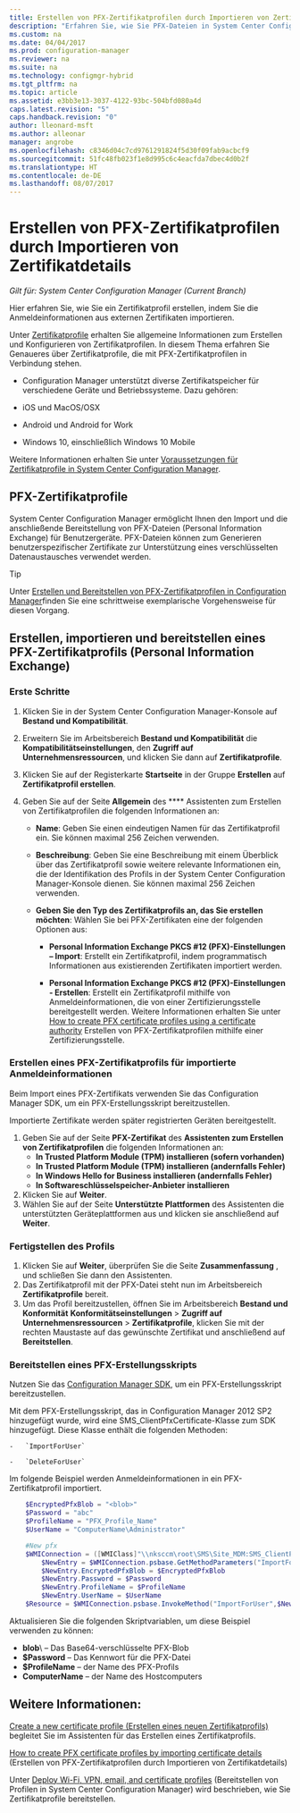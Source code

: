 ```yaml
---
title: Erstellen von PFX-Zertifikatprofilen durch Importieren von Zertifikatdetails | Microsoft-Dokumentation
description: "Erfahren Sie, wie Sie PFX-Dateien in System Center Configuration Manager verwenden, um benutzerspezifische Zertifikate zu generieren, die den verschlüsselten Datenaustausch unterstützen."
ms.custom: na
ms.date: 04/04/2017
ms.prod: configuration-manager
ms.reviewer: na
ms.suite: na
ms.technology: configmgr-hybrid
ms.tgt_pltfrm: na
ms.topic: article
ms.assetid: e3bb3e13-3037-4122-93bc-504bfd080a4d
caps.latest.revision: "5"
caps.handback.revision: "0"
author: lleonard-msft
ms.author: alleonar
manager: angrobe
ms.openlocfilehash: c8346d04c7cd9761291824f5d30f09fab9acbcf9
ms.sourcegitcommit: 51fc48fb023f1e8d995c6c4eacfda7dbec4d0b2f
ms.translationtype: HT
ms.contentlocale: de-DE
ms.lasthandoff: 08/07/2017
---
```

# <a name="how-to-create-pfx-certificate-profiles-by-importing-certificate-details"></a>Erstellen von PFX-Zertifikatprofilen durch Importieren von Zertifikatdetails

*Gilt für: System Center Configuration Manager (Current Branch)*


Hier erfahren Sie, wie Sie ein Zertifikatprofil erstellen, indem Sie die Anmeldeinformationen aus externen Zertifikaten importieren.  

Unter [Zertifikatprofile](../../protect/deploy-use/introduction-to-certificate-profiles.md) erhalten Sie allgemeine Informationen zum Erstellen und Konfigurieren von Zertifikatprofilen. In diesem Thema erfahren Sie Genaueres über Zertifikatprofile, die mit PFX-Zertifikatprofilen in Verbindung stehen.

-  Configuration Manager unterstützt diverse Zertifikatspeicher für verschiedene Geräte und Betriebssysteme.  Dazu gehören:

 -   iOS und MacOS/OSX
 -   Android und Android for Work
 -   Windows 10, einschließlich Windows 10 Mobile

Weitere Informationen erhalten Sie unter [Voraussetzungen für Zertifikatprofile in System Center Configuration Manager](../../protect/plan-design/prerequisites-for-certificate-profiles.md).

## <a name="pfx-certificate-profiles"></a>PFX-Zertifikatprofile
System Center Configuration Manager ermöglicht Ihnen den Import und die anschließende Bereitstellung von PFX-Dateien (Personal Information Exchange) für Benutzergeräte. PFX-Dateien können zum Generieren benutzerspezifischer Zertifikate zur Unterstützung eines verschlüsselten Datenaustausches verwendet werden.

> [!TIP]  
>  Unter [Erstellen und Bereitstellen von PFX-Zertifikatprofilen in Configuration Manager](http://blogs.technet.com/b/karanrustagi/archive/2015/09/01/how-to-create-and-deploy-pfx-certificate-profiles-in-configuration-manager.aspx)finden Sie eine schrittweise exemplarische Vorgehensweise für diesen Vorgang.  

## <a name="create-import-and-deploy-a-personal-information-exchange-pfx-certificate-profile"></a>Erstellen, importieren und bereitstellen eines PFX-Zertifikatprofils (Personal Information Exchange)  

### <a name="get-started"></a>Erste Schritte

1.  Klicken Sie in der System Center Configuration Manager-Konsole auf **Bestand und Kompatibilität**.  
2.  Erweitern Sie im Arbeitsbereich **Bestand und Kompatibilität** die **Kompatibilitätseinstellungen**, den **Zugriff auf Unternehmensressourcen**, und klicken Sie dann auf **Zertifikatprofile**.  

3.  Klicken Sie auf der Registerkarte **Startseite** in der Gruppe **Erstellen** auf **Zertifikatprofil erstellen**.

4.  Geben Sie auf der Seite **Allgemein** des ****  Assistenten zum Erstellen von Zertifikatprofilen die folgenden Informationen an:  

    -   **Name**: Geben Sie einen eindeutigen Namen für das Zertifikatprofil ein. Sie können maximal 256 Zeichen verwenden.  

    -   **Beschreibung**: Geben Sie eine Beschreibung mit einem Überblick über das Zertifikatprofil sowie weitere relevante Informationen ein, die der Identifikation des Profils in der System Center Configuration Manager-Konsole dienen. Sie können maximal 256 Zeichen verwenden.  

    -   **Geben Sie den Typ des Zertifikatprofils an, das Sie erstellen möchten**: Wählen Sie bei PFX-Zertifikaten eine der folgenden Optionen aus:  

        -   **Personal Information Exchange PKCS #12 (PFX)-Einstellungen – Import**: Erstellt ein Zertifikatprofil, indem programmatisch Informationen aus existierenden Zertifikaten importiert werden.  

        -   **Personal Information Exchange PKCS #12 (PFX)-Einstellungen - Erstellen**: Erstellt ein Zertifikatprofil mithilfe von Anmeldeinformationen, die von einer Zertifizierungsstelle bereitgestellt werden.  Weitere Informationen erhalten Sie unter [How to create PFX certificate profiles using a certificate authority](../../mdm/deploy-use/create-pfx-certificate-profiles.md) Erstellen von PFX-Zertifikatprofilen mithilfe einer Zertifizierungsstelle.


### <a name="create-a-pfx-certificate-profile-for-the-imported-credentials"></a>Erstellen eines PFX-Zertifikatprofils für importierte Anmeldeinformationen

Beim Import eines PFX-Zertifikats verwenden Sie das Configuration Manager SDK, um ein PFX-Erstellungsskript bereitzustellen. 

Importierte Zertifikate werden später registrierten Geräten bereitgestellt.

1. Geben Sie auf der Seite **PFX-Zertifikat** des **Assistenten zum Erstellen von Zertifikatprofilen** die folgenden Informationen an:
    -   **In Trusted Platform Module (TPM) installieren (sofern vorhanden)**  
    -   **In Trusted Platform Module (TPM) installieren (andernfalls Fehler)** 
    -   **In Windows Hello for Business installieren (andernfalls Fehler)** 
    -   **In Softwareschlüsselspeicher-Anbieter installieren** 
2. Klicken Sie auf **Weiter**. 
3. Wählen Sie auf der Seite **Unterstützte Plattformen** des Assistenten die unterstützten Geräteplattformen aus und klicken sie anschließend auf **Weiter**.

### <a name="finish-the-profile"></a>Fertigstellen des Profils

1.  Klicken Sie auf **Weiter**, überprüfen Sie die Seite **Zusammenfassung** , und schließen Sie dann den Assistenten.  
2.  Das Zertifikatprofil mit der PFX-Datei steht nun im Arbeitsbereich **Zertifikatprofile** bereit. 
3.  Um das Profil bereitzustellen, öffnen Sie im Arbeitsbereich **Bestand und Konformität** **Konformitätseinstellungen** > **Zugriff auf Unternehmensressourcen** > **Zertifikatprofile**, klicken Sie mit der rechten Maustaste auf das gewünschte Zertifikat und anschließend auf **Bereitstellen**. 

### <a name="deploy-a-create-pfx-script"></a>Bereitstellen eines PFX-Erstellungsskripts

Nutzen Sie das [Configuration Manager SDK](http://go.microsoft.com/fwlink/?LinkId=613525), um ein PFX-Erstellungsskript bereitzustellen. 

Mit dem PFX-Erstellungsskript, das in Configuration Manager 2012 SP2 hinzugefügt wurde, wird eine SMS_ClientPfxCertificate-Klasse zum SDK hinzugefügt. Diese Klasse enthält die folgenden Methoden:  

    -   `ImportForUser`  

    -   `DeleteForUser`  

Im folgende Beispiel werden Anmeldeinformationen in ein PFX-Zertifikatprofil importiert.

``` powershell
    $EncryptedPfxBlob = "<blob>"  
    $Password = "abc"  
    $ProfileName = "PFX_Profile_Name"  
    $UserName = "ComputerName\Administrator"  

    #New pfx  
    $WMIConnection = ([WMIClass]"\\nksccm\root\SMS\Site_MDM:SMS_ClientPfxCertificate")  
        $NewEntry = $WMIConnection.psbase.GetMethodParameters("ImportForUser")  
        $NewEntry.EncryptedPfxBlob = $EncryptedPfxBlob  
        $NewEntry.Password = $Password  
        $NewEntry.ProfileName = $ProfileName  
        $NewEntry.UserName = $UserName  
    $Resource = $WMIConnection.psbase.InvokeMethod("ImportForUser",$NewEntry,$null)  
```  

Aktualisieren Sie die folgenden Skriptvariablen, um diese Beispiel verwenden zu können:  

   -   **blob**\ – Das Base64-verschlüsselte PFX-Blob  
   -   **$Password** – Das Kennwort für die PFX-Datei  
   -   **$ProfileName** – der Name des PFX-Profils  
   -   **ComputerName** – der Name des Hostcomputers   

## <a name="see-also"></a>Weitere Informationen:
[Create a new certificate profile (Erstellen eines neuen Zertifikatprofils)](../../protect/deploy-use/create-certificate-profiles.md) begleitet Sie im Assistenten für das Erstellen eines Zertifikatprofils.

[How to create PFX certificate profiles by importing certificate details](../../mdm/deploy-use/create-pfx-certificate-profiles.md) (Erstellen von PFX-Zertifikatprofilen durch Importieren von Zertifikatdetails)

Unter [Deploy Wi-Fi, VPN, email, and certificate profiles](../../protect/deploy-use/deploy-wifi-vpn-email-cert-profiles.md) (Bereitstellen von Profilen in System Center Configuration Manager) wird beschrieben, wie Sie Zertifikatprofile bereitstellen.
